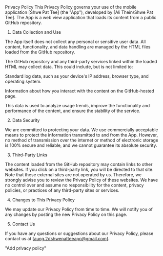 Privacy Policy
This Privacy Policy governs your use of the mobile application [Shwe Pat Tee] (the "App"), developed by [Ali Thein/Shwe Pat Tee]. The App is a web view application that loads its content from a public GitHub repository.

1. Data Collection and Use

The App itself does not collect any personal or sensitive user data. All content, functionality, and data handling are managed by the HTML files loaded from the GitHub repository.

The GitHub repository and any third-party services linked within the loaded HTML may collect data. This could include, but is not limited to:

Standard log data, such as your device's IP address, browser type, and operating system.

Information about how you interact with the content on the GitHub-hosted page.

This data is used to analyze usage trends, improve the functionality and performance of the content, and ensure the stability of the service.

2. Data Security

We are committed to protecting your data. We use commercially acceptable means to protect the information transmitted to and from the App. However, no method of transmission over the internet or method of electronic storage is 100% secure and reliable, and we cannot guarantee its absolute security.

3. Third-Party Links

The content loaded from the GitHub repository may contain links to other websites. If you click on a third-party link, you will be directed to that site. Note that these external sites are not operated by us. Therefore, we strongly advise you to review the Privacy Policy of these websites. We have no control over and assume no responsibility for the content, privacy policies, or practices of any third-party sites or services.

4. Changes to This Privacy Policy

We may update our Privacy Policy from time to time. We will notify you of any changes by posting the new Privacy Policy on this page.

5. Contact Us

If you have any questions or suggestions about our Privacy Policy, please contact us at [aung.2dshwepatteeapp@gmail.com].


"Add privacy policy"
